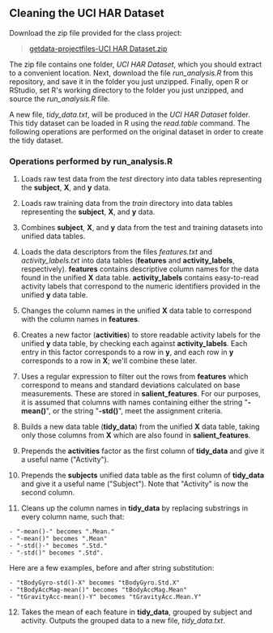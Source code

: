 ## Cleaning the UCI HAR Dataset

Download the zip file provided for the class project:

> [getdata-projectfiles-UCI HAR Dataset.zip](https://d396qusza40orc.cloudfront.net/getdata%2Fprojectfiles%2FUCI%20HAR%20Dataset.zip)

The zip file contains one folder, *UCI HAR Dataset*, which you should extract to a convenient location. Next, download the file *run_analysis.R* from this repository, and save it in the folder you just unzipped. Finally, open R or RStudio, set R's working directory to the folder you just unzipped, and source the *run_analysis.R* file.

A new file, *tidy_data.txt*, will be produced in the *UCI HAR Dataset* folder. This tidy dataset can be loaded in R using the *read.table* command. The following operations are performed on the original dataset in order to create the tidy dataset.

### Operations performed by run_analysis.R

 1. Loads raw test data from the *test* directory into data tables representing the **subject**, **X**, and **y** data.

 2. Loads raw training data from the *train* directory into data tables representing the **subject**, **X**, and **y** data.

 3. Combines **subject**, **X**, and **y** data from the test and training datasets into unified data tables.

 4. Loads the data descriptors from the files *features.txt* and *activity_labels.txt* into data tables (**features** and **activity_labels**, respectively). **features** contains descriptive column names for the data found in the unified **X** data table. **activity_labels** contains easy-to-read activity labels that correspond to the numeric identifiers provided in the unified **y** data table.

 5. Changes the column names in the unified **X** data table to correspond with the column names in **features**.

 6. Creates a new factor (**activities**) to store readable activity labels for the unified **y** data table, by checking each against **activity_labels**. Each entry in this factor corresponds to a row in **y**, and each row in **y** corresponds to a row in **X**; we'll combine these later.

 7. Uses a regular expression to filter out the rows from **features** which correspond to means and standard deviations calculated on base measurements. These are stored in **salient_features**. For our purposes, it is assumed that columns with names containing either the string "**-mean()**", or the string "**-std()**", meet the assignment criteria.

 8. Builds a new data table (**tidy_data**) from the unified **X** data table, taking only those columns from **X** which are also found in **salient_features**.

 9. Prepends the **activities** factor as the first column of **tidy_data** and give it a useful name ("Activity").

 10. Prepends the **subjects** unified data table as the first column of **tidy_data** and give it a useful name ("Subject"). Note that "Activity" is now the second column.

 11. Cleans up the column names in **tidy_data** by replacing substrings in every column name, such that:

    - "-mean()-" becomes ".Mean."
    - "-mean()" becomes ".Mean"
    - "-std()-" becomes ".Std."
    - "-std()" becomes ".Std".

 Here are a few examples, before and after string substitution:

    - "tBodyGyro-std()-X" becomes "tBodyGyro.Std.X"
    - "tBodyAccMag-mean()" becomes "tBodyAccMag.Mean"
    - "tGravityAcc-mean()-Y" becomes "tGravityAcc.Mean.Y"

 12. Takes the mean of each feature in **tidy_data**, grouped by subject and activity. Outputs the grouped data to a new file, *tidy_data.txt*.
